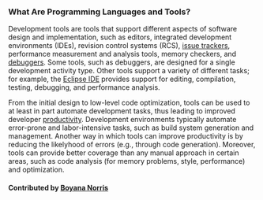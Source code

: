 ### What Are Programming Languages and Tools?

Development tools are tools that support different aspects of software design and implementation, such as editors, 
integrated development environments (IDEs), revision control systems (RCS), [issue trackers](WhatIsIssueTracking.md), 
performance measurement and analysis tools, memory checkers, 
and [debuggers](WhatIsDebugging.md). Some tools, such as debuggers, are designed for a single development activity type. 
Other tools support a variety of different tasks; for example, the [Eclipse IDE](https://eclipse.org/ide/) provides support for 
editing, compilation, testing, debugging, and performance analysis.

From the initial design to low-level code optimization, tools can be used to 
at least in part automate development tasks, thus leading to improved developer [productivity](WhatIsProductivity.md).
Development environments typically automate error-prone and labor-intensive tasks, such as build system
generation and management.
Another way in which tools can improve productivity is by reducing the likelyhood of errors (e.g., 
through code generation). Moreover,
tools can provide better coverage than any manual approach in certain areas, such as code analysis
(for memory problems, style, performance) and optimization.

#### Contributed by [Boyana Norris](https://github.com/brnorris03)

<!---
Publish: yes
Categories: development
Topics: programming languages and tools
Tags:
Level: 0
Prerequisites: none
Aggregate: none
--->
